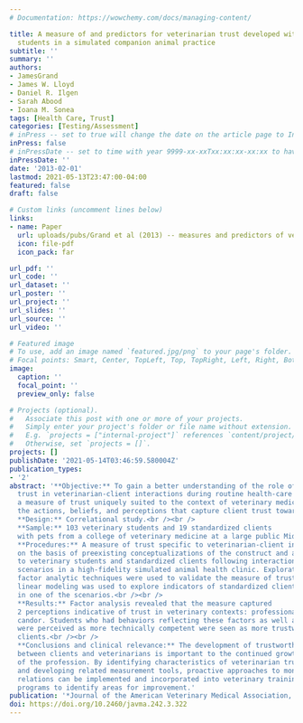 ```yaml
---
# Documentation: https://wowchemy.com/docs/managing-content/

title: A measure of and predictors for veterinarian trust developed with veterinary
  students in a simulated companion animal practice
subtitle: ''
summary: ''
authors:
- JamesGrand
- James W. Lloyd
- Daniel R. Ilgen
- Sarah Abood
- Ioana M. Sonea
tags: [Health Care, Trust]
categories: [Testing/Assessment]
# inPress -- set to true will change the date on the article page to In Press; set to false will show publication date
inPress: false
# inPressDate -- set to time with year 9999-xx-xxTxx:xx:xx-xx:xx to have article listed as "in press" on Publications page; set to '' and include a date in the 'date' field once published
inPressDate: ''
date: '2013-02-01'
lastmod: 2021-05-13T23:47:00-04:00
featured: false
draft: false

# Custom links (uncomment lines below)
links:
- name: Paper
  url: uploads/pubs/Grand et al (2013) -- measures and predictors of vet trust.pdf
  icon: file-pdf
  icon_pack: far

url_pdf: ''
url_code: ''
url_dataset: ''
url_poster: ''
url_project: ''
url_slides: ''
url_source: ''
url_video: ''

# Featured image
# To use, add an image named `featured.jpg/png` to your page's folder.
# Focal points: Smart, Center, TopLeft, Top, TopRight, Left, Right, BottomLeft, Bottom, BottomRight.
image:
  caption: ''
  focal_point: ''
  preview_only: false

# Projects (optional).
#   Associate this post with one or more of your projects.
#   Simply enter your project's folder or file name without extension.
#   E.g. `projects = ["internal-project"]` references `content/project/deep-learning/index.md`.
#   Otherwise, set `projects = []`.
projects: []
publishDate: '2021-05-14T03:46:59.580004Z'
publication_types:
- '2'
abstract: '**Objective:** To gain a better understanding of the role of interpersonal
  trust in veterinarian-client interactions during routine health-care visits, develop
  a measure of trust uniquely suited to the context of veterinary medicine, and interpret
  the actions, beliefs, and perceptions that capture client trust toward veterinarians.<br /><br />
  **Design:** Correlational study.<br /><br />
  **Sample:** 103 veterinary students and 19 standardized clients
  with pets from a college of veterinary medicine at a large public Midwestern university.<br /><br />
  **Procedures:** A measure of trust specific to veterinarian-client interactions was constructed
  on the basis of preexisting conceptualizations of the construct and administered
  to veterinary students and standardized clients following interactions in 2 medical
  scenarios in a high-fidelity simulated animal health clinic. Exploratory and confirmatory
  factor analytic techniques were used to validate the measure of trust, and hierarchic
  linear modeling was used to explore indicators of standardized client trust perceptions
  in one of the scenarios.<br /><br />
  **Results:** Factor analysis revealed that the measure captured
  2 perceptions indicative of trust in veterinary contexts: professionalism and technical
  candor. Students who had behaviors reflecting these factors as well as those who
  were perceived as more technically competent were seen as more trustworthy by standardized
  clients.<br /><br />
  **Conclusions and clinical relevance:** The development of trustworthy relationships
  between clients and veterinarians is important to the continued growth and success
  of the profession. By identifying characteristics of veterinarian trustworthiness
  and developing related measurement tools, proactive approaches to monitoring veterinarian-client
  relations can be implemented and incorporated into veterinary training and practice
  programs to identify areas for improvement.'
publication: '*Journal of the American Veterinary Medical Association, 242*, 322-334'
doi: https://doi.org/10.2460/javma.242.3.322
---
```

